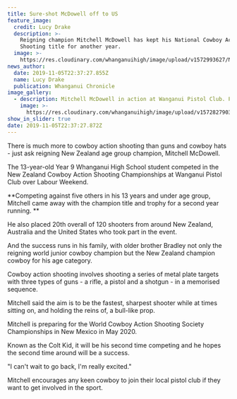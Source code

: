 ```yaml
---
title: Sure-shot McDowell off to US
feature_image:
  credit: Lucy Drake
  description: >-
    Reigning champion Mitchell McDowell has kept his National Cowboy Action
    Shooting title for another year.
  image: >-
    https://res.cloudinary.com/whanganuihigh/image/upload/v1572993627/News/Mitchell_McDowell_Chron_6.11.19.jpg
news_author:
  date: 2019-11-05T22:37:27.855Z
  name: Lucy Drake
  publication: Whanganui Chronicle
image_gallery:
  - description: Mitchell McDowell in action at Wanganui Pistol Club. Photo / Supplied
    image: >-
      https://res.cloudinary.com/whanganuihigh/image/upload/v1572827903/News/2.imagejpeg_3_01.jpg
show_in_slider: true
date: 2019-11-05T22:37:27.872Z
---
```

There is much more to cowboy action shooting than guns and cowboy hats - just ask reigning New Zealand age group champion, Mitchell McDowell.

The 13-year-old Year 9 Whanganui High School student competed in the New Zealand Cowboy Action Shooting Championships at Wanganui Pistol Club over Labour Weekend.

**Competing against five others in his 13 years and under age group, Mitchell came away with the champion title and trophy for a second year running.**

He also placed 20th overall of 120 shooters from around New Zealand, Australia and the United States who took part in the event.

And the success runs in his family, with older brother Bradley not only the reigning world junior cowboy champion but the New Zealand champion cowboy for his age category.

Cowboy action shooting involves shooting a series of metal plate targets with three types of guns - a rifle, a pistol and a shotgun - in a memorised sequence.

Mitchell said the aim is to be the fastest, sharpest shooter while at times sitting on, and holding the reins of, a bull-like prop.

Mitchell is preparing for the World Cowboy Action Shooting Society Championships in New Mexico in May 2020.

Known as the Colt Kid, it will be his second time competing and he hopes the second time around will be a success.

"I can't wait to go back, I'm really excited."

Mitchell encourages any keen cowboy to join their local pistol club if they want to get involved in the sport.
